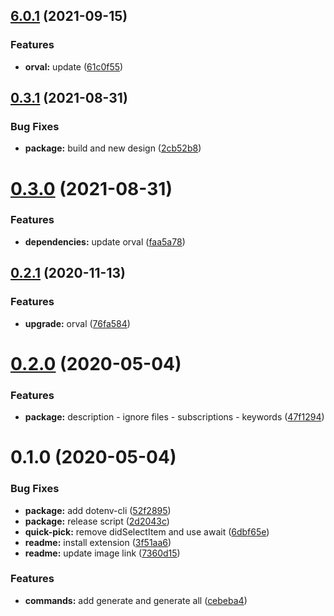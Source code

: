 ## [6.0.1](https://github.com/anymaniax/orval-vscode/compare/0.3.1...6.0.1) (2021-09-15)


### Features

* **orval:** update ([61c0f55](https://github.com/anymaniax/orval-vscode/commit/61c0f553e0fcaebe9fe155730acbbfe15dfe218a))

## [0.3.1](https://github.com/anymaniax/orval-vscode/compare/0.3.0...0.3.1) (2021-08-31)


### Bug Fixes

* **package:** build and new design ([2cb52b8](https://github.com/anymaniax/orval-vscode/commit/2cb52b8987bc552fd847534a0e0930ca95e17495))

# [0.3.0](https://github.com/anymaniax/orval-vscode/compare/0.2.1...0.3.0) (2021-08-31)


### Features

* **dependencies:** update orval ([faa5a78](https://github.com/anymaniax/orval-vscode/commit/faa5a78ce544e67fc80416ae4d50221e98636c93))

## [0.2.1](https://github.com/anymaniax/orval-vscode/compare/0.2.0...0.2.1) (2020-11-13)


### Features

* **upgrade:** orval ([76fa584](https://github.com/anymaniax/orval-vscode/commit/76fa584072e0879160b6dff2c681e9e18916d756))

# [0.2.0](https://github.com/anymaniax/orval-vscode/compare/0.1.0...0.2.0) (2020-05-04)


### Features

* **package:** description - ignore files - subscriptions - keywords ([47f1294](https://github.com/anymaniax/orval-vscode/commit/47f129489992981167515e5457ef59bea0dd8b99))

# 0.1.0 (2020-05-04)


### Bug Fixes

* **package:** add dotenv-cli ([52f2895](https://github.com/anymaniax/orval-vscode/commit/52f289572e9c9e443ce9ab4afa231043df9a9f39))
* **package:** release script ([2d2043c](https://github.com/anymaniax/orval-vscode/commit/2d2043c9aa49b74057d77c2f217b588c6e60f811))
* **quick-pick:** remove didSelectItem and use await ([6dbf65e](https://github.com/anymaniax/orval-vscode/commit/6dbf65e5f96c4f8f0c09822523fcaae51e21995e))
* **readme:** install extension ([3f51aa6](https://github.com/anymaniax/orval-vscode/commit/3f51aa6d7a32f1537d07e912b3a2f51abb180071))
* **readme:** update image link ([7360d15](https://github.com/anymaniax/orval-vscode/commit/7360d15bca5cbb1552dce9f901f40e30114fe627))


### Features

* **commands:** add generate and generate all ([cebeba4](https://github.com/anymaniax/orval-vscode/commit/cebeba4999d374010e056c50ad2a3916400fdcde))

